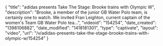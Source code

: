 {
    "title": "adidas presents Take The Stage: Brooke trains with Olympic W",
    "description": "Brooke, a member of the junior GB Water Polo team, is certainly one to watch. We invited Fran Leighton, current captain of the women's Team GB Water Polo tea...",
    "videoid": "154254",
    "date_created": "1398106882",
    "date_modified": "1418181301",
    "type": "captivate",
    "layout": "video",
    "url": "\/v\/adidas-presents-take-the-stage-brooke-trains-with-olympic-w\/154254"
}